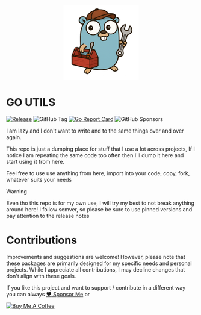 <p align="center">
  <img src="https://github.com/coolapso/go-utils/blob/main/handygopher.png" width="200" >
</p>

# GO UTILS
[![Release](https://github.com/coolapso/go-utils/actions/workflows/release.yaml/badge.svg?branch=main)](https://github.com/coolapso/go-utils/actions/workflows/release.yaml)
![GitHub Tag](https://img.shields.io/github/v/tag/coolapso/go-utils?logo=semver&label=semver&labelColor=gray&color=green)
[![Go Report Card](https://goreportcard.com/badge/github.com/coolapso/go-utils)](https://goreportcard.com/report/github.com/coolapso/go-utils)
![GitHub Sponsors](https://img.shields.io/github/sponsors/coolapso?style=flat&logo=githubsponsors)

I am lazy and I don't want to write and to the same things over and over again. 

This repo is just a dumping place for stuff that I use a lot across projects, If I notice I am repeating the same code too often then I'll dump it here and start using it from here. 

Feel free to use use anything from here, import into your code, copy, fork, whatever suits your needs

> [!WARNING]  
> Even tho this repo is for my own use, I will try my best to not break anything around here!
> I follow semver, so please be sure to use pinned versions and pay attention to the release notes

# Contributions

Improvements and suggestions are welcome! However, please note that these packages are primarily designed for my specific needs and personal projects. While I appreciate all contributions, I may decline changes that don't align with these goals.

If you like this project and want to support / contribute in a different way you can always [:heart: Sponsor Me](https://github.com/sponsors/coolapso) or

<a href="https://www.buymeacoffee.com/coolapso" target="_blank">
  <img src="https://cdn.buymeacoffee.com/buttons/default-yellow.png" alt="Buy Me A Coffee" style="height: 51px !important;width: 217px !important;" />
</a>

